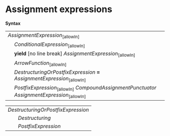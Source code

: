 # Assignment expressions

**Syntax**

<table>
    <tr>
        <td colspan="2"><i>AssignmentExpression</i><sub>[allowIn]</sub></td>
    </tr>
    <tr>
        <td>&nbsp;</td><td><i>ConditionalExpression</i><sub>[allowIn]</sub></td>
    </tr>
    <tr>
        <td>&nbsp;</td><td><b>yield</b> [no line break] <i>AssignmentExpression</i><sub>[allowIn]</sub></td>
    </tr>
    <tr>
        <td>&nbsp;</td><td><i>ArrowFunction</i><sub>[allowIn]</sub></td>
    </tr>
    <tr>
        <td>&nbsp;</td><td><i>DestructuringOrPostfixExpression</i> <b>=</b> <i>AssignmentExpression</i><sub>[allowIn]</sub></td>
    </tr>
    <tr>
        <td>&nbsp;</td><td><i>PostfixExpression</i><sub>[allowIn]</sub> <i>CompoundAssignmentPunctuator</i> <i>AssignmentExpression</i><sub>[allowIn]</sub></td>
    </tr>
</table>

<table>
    <tr>
        <td colspan="2"><i>DestructuringOrPostfixExpression</i></td>
    </tr>
    <tr>
        <td>&nbsp;</td><td><i>Destructuring</i></td>
    </tr>
    <tr>
        <td>&nbsp;</td><td><i>PostfixExpression</i></td>
    </tr>
</table>